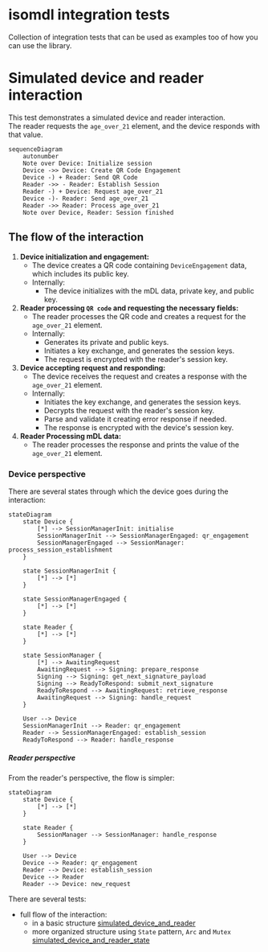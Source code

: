 # isomdl integration tests

Collection of integration tests that can be used as examples too of how you can use the library.

# Simulated device and reader interaction

This test demonstrates a simulated device and reader interaction.  
The reader requests the `age_over_21` element, and the device responds with that value.

```mermaid
sequenceDiagram
    autonumber
    Note over Device: Initialize session
    Device ->> Device: Create QR Code Engagement
    Device -) + Reader: Send QR Code
    Reader ->> - Reader: Establish Session
    Reader -) + Device: Request age_over_21
    Device -)- Reader: Send age_over_21
    Reader ->> Reader: Process age_over_21
    Note over Device, Reader: Session finished
```

## The flow of the interaction

1. **Device initialization and engagement:**
    - The device creates a QR code containing `DeviceEngagement` data, which includes its public key.
    - Internally:
        - The device initializes with the mDL data, private key, and public key.
2. **Reader processing `QR code` and requesting the necessary fields:**
    - The reader processes the QR code and creates a request for the `age_over_21` element.
    - Internally:
        - Generates its private and public keys.
        - Initiates a key exchange, and generates the session keys.
        - The request is encrypted with the reader's session key.
3. **Device accepting request and responding:**
    - The device receives the request and creates a response with the `age_over_21` element.
    - Internally:
        - Initiates the key exchange, and generates the session keys.
        - Decrypts the request with the reader's session key.
        - Parse and validate it creating error response if needed.
        - The response is encrypted with the device's session key.
4. **Reader Processing mDL data:**
    - The reader processes the response and prints the value of the `age_over_21` element.

### Device perspective

There are several states through which the device goes during the interaction:

```mermaid
stateDiagram
    state Device {
        [*] --> SessionManagerInit: initialise
        SessionManagerInit --> SessionManagerEngaged: qr_engagement
        SessionManagerEngaged --> SessionManager: process_session_establishment
    }

    state SessionManagerInit {
        [*] --> [*]
    }

    state SessionManagerEngaged {
        [*] --> [*]
    }

    state Reader {
        [*] --> [*]
    }

    state SessionManager {
        [*] --> AwaitingRequest
        AwaitingRequest --> Signing: prepare_response
        Signing --> Signing: get_next_signature_payload
        Signing --> ReadyToRespond: submit_next_signature
        ReadyToRespond --> AwaitingRequest: retrieve_response
        AwaitingRequest --> Signing: handle_request
    }

    User --> Device
    SessionManagerInit --> Reader: qr_engagement
    Reader --> SessionManagerEngaged: establish_session
    ReadyToRespond --> Reader: handle_response
```

##### Reader perspective

From the reader's perspective, the flow is simpler:

```mermaid
stateDiagram
    state Device {
        [*] --> [*]
    }

    state Reader {
        SessionManager --> SessionManager: handle_response
    }

    User --> Device
    Device --> Reader: qr_engagement
    Reader --> Device: establish_session
    Device --> Reader
    Reader --> Device: new_request
```

There are several tests:

- full flow of the interaction:
    - in a basic structure [simulated_device_and_reader](simulated_device_and_reader.rs)
    - more organized structure using `State` pattern, `Arc`
      and `Mutex` [simulated_device_and_reader_state](simulated_device_and_reader_state.rs)